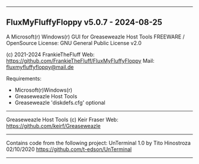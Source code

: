 -----------------------------------------------------------------
FluxMyFluffyFloppy v5.0.7 - 2024-08-25
-----------------------------------------------------------------

A Microsoft(r) Windows(r) GUI for Greaseweazle Host Tools
FREEWARE / OpenSource
License: GNU General Public License v2.0

(c) 2021-2024 FrankieTheFluff
Web: https://github.com/FrankieTheFluff/FluxMyFluffyFloppy
Mail: fluxmyfluffyfloppy@mail.de

Requirements:

- Microsoft(r)Windows(r)
- Greaseweazle Host Tools
- Greaseweazle 'diskdefs.cfg' optional

-----------------------------------------------------------------

Greaseweazle Host Tools (c) Keir Fraser
Web: https://github.com/keirf/Greaseweazle

-----------------------------------------------------------------

Contains code from the following project:
UnTerminal 1.0 by Tito Hinostroza 02/10/2020
https://github.com/t-edson/UnTerminal

-----------------------------------------------------------------

